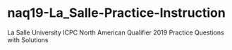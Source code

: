 # naq19-La_Salle-Practice-Instruction

La Salle University ICPC North American Qualifier 2019 Practice Questions with Solutions

